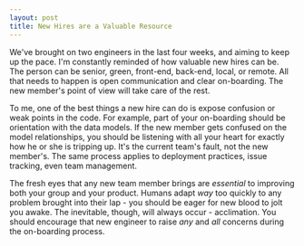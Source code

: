 ```yaml
---
layout: post
title: New Hires are a Valuable Resource
---
```


We've brought on two engineers in the last four weeks, and aiming to keep up the pace. I'm constantly reminded of how valuable new hires can be. The person can be senior, green, front-end, back-end, local, or remote. All that needs to happen is open communication and clear on-boarding. The new member's point of view will take care of the rest.

To me, one of the best things a new hire can do is expose confusion or weak points in the code. For example, part of your on-boarding should be orientation with the data models. If the new member gets confused on the model relationships, you should be listening with all your heart for exactly how he or she is tripping up. It's the current team's fault, not the new member's. The same process applies to deployment practices, issue tracking, even team management.

The fresh eyes that any new team member brings are _essential_ to improving both your group and your product. Humans adapt _way_ too quickly to any problem brought into their lap - you should be eager for new blood to jolt you awake. The inevitable, though, will always occur - acclimation. You should encourage that new engineer to raise _any_ and _all_ concerns during the on-boarding process.
